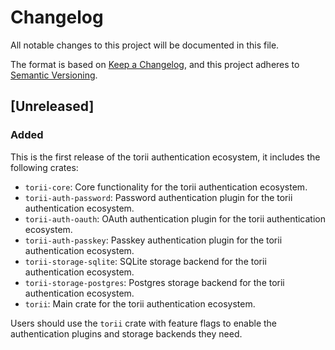 # Changelog

All notable changes to this project will be documented in this file.

The format is based on [Keep a Changelog](https://keepachangelog.com/en/1.1.0/),
and this project adheres to [Semantic Versioning](https://semver.org/spec/v2.0.0.html).

## [Unreleased]

### Added

This is the first release of the torii authentication ecosystem, it includes the following crates:

- `torii-core`: Core functionality for the torii authentication ecosystem.
- `torii-auth-password`: Password authentication plugin for the torii authentication ecosystem.
- `torii-auth-oauth`: OAuth authentication plugin for the torii authentication ecosystem.
- `torii-auth-passkey`: Passkey authentication plugin for the torii authentication ecosystem.
- `torii-storage-sqlite`: SQLite storage backend for the torii authentication ecosystem.
- `torii-storage-postgres`: Postgres storage backend for the torii authentication ecosystem.
- `torii`: Main crate for the torii authentication ecosystem.

Users should use the `torii` crate with feature flags to enable the authentication plugins and storage backends they need.
